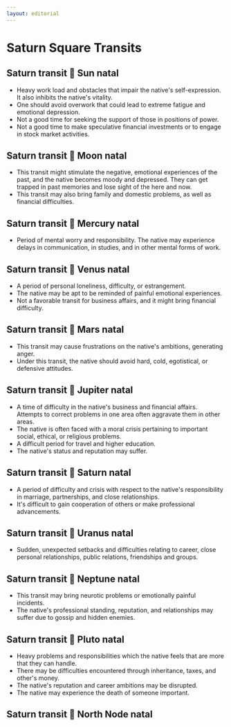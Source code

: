 ```yaml
---
layout: editorial
---
```


# Saturn Square Transits

## Saturn transit 🔲 Sun natal&#x20;

* Heavy work load and obstacles that impair the native's self-expression. It also inhibits the native's vitality.
* One should avoid overwork that could lead to extreme fatigue and emotional depression.
* Not a good time for seeking the support of those in positions of power.
* Not a good time to make speculative financial investments or to engage in stock market activities.

## Saturn transit 🔲 Moon natal&#x20;

* This transit might stimulate the negative, emotional experiences of the past, and the native becomes moody and depressed. They can get trapped in past memories and lose sight of the here and now.
* This transit may also bring family and domestic problems, as well as financial difficulties.

## Saturn transit 🔲 Mercury natal&#x20;

* Period of mental worry and responsibility. The native may experience delays in communication, in studies, and in other mental forms of work.

## Saturn transit 🔲 Venus natal&#x20;

* A period of personal loneliness, difficulty, or estrangement.
* The native may be apt to be reminded of painful emotional experiences.
* Not a favorable transit for business affairs, and it might bring financial difficulty.

## Saturn transit 🔲 Mars natal&#x20;

* This transit may cause frustrations on the native's ambitions, generating anger.
* Under this transit, the native should avoid hard, cold, egotistical, or defensive attitudes.

## Saturn transit 🔲 Jupiter natal&#x20;

* A time of difficulty in the native's business and financial affairs.  Attempts to correct problems in one area often aggravate them in other areas.
* The native is often faced with a moral crisis pertaining to important social, ethical, or religious problems.
* A difficult period for travel and higher education.
* The native's status and reputation may suffer.

## Saturn transit 🔲 Saturn natal&#x20;

* A period of difficulty and crisis with respect to the native's responsibility in marriage, partnerships, and close relationships.
* It's difficult to gain cooperation of others or make professional advancements.

## Saturn transit 🔲 Uranus natal&#x20;

* Sudden, unexpected setbacks and difficulties relating to career, close personal relationships, public relations, friendships and groups.

## Saturn transit 🔲 Neptune natal

* This transit may bring neurotic problems or emotionally painful incidents.&#x20;
* The native's professional standing, reputation, and relationships may suffer due to gossip and hidden enemies.

## Saturn transit 🔲 Pluto natal&#x20;

* Heavy problems and responsibilities which the native feels that are more that they can handle.
* There may be difficulties encountered through inheritance, taxes, and other's money.
* The native's reputation and career ambitions may be disrupted.
* The native may experience the death of someone important.

## Saturn transit 🔲 North Node natal&#x20;
